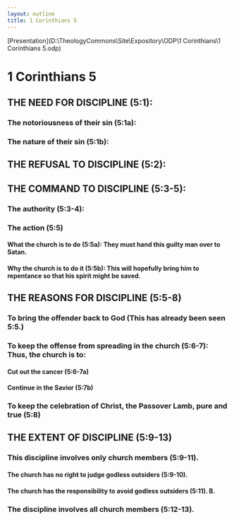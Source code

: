 ```yaml
---
layout: outline
title: 1 Corinthians 5
---
```

[Presentation](D:\TheologyCommons\Site\Expository\ODP\1 Corinthians\1 Corinthians 5.odp)
# 1 Corinthians 5 
## THE NEED FOR DISCIPLINE (5:1): 
###  The notoriousness of their sin (5:1a): 
###  The nature of their sin (5:1b): 
## THE REFUSAL TO DISCIPLINE (5:2): 
## THE COMMAND TO DISCIPLINE (5:3-5): 
###  The authority (5:3-4): 
###  The action (5:5) 
####  What the church is to do (5:5a): They must hand this guilty man over to Satan. 
####  Why the church is to do it (5:5b): This will hopefully bring him to repentance so that his spirit might be saved. 
## THE REASONS FOR DISCIPLINE (5:5-8) 
###  To bring the offender back to God (This has already been seen 5:5.) 
###  To keep the offense from spreading in the church (5:6-7): Thus, the church is to: 
####  Cut out the cancer (5:6-7a) 
####  Continue in the Savior (5:7b) 
###  To keep the celebration of Christ, the Passover Lamb, pure and true (5:8) 
## THE EXTENT OF DISCIPLINE (5:9-13) 
###  This discipline involves only church members (5:9-11). 
####  The church has no right to judge godless outsiders (5:9-10). 
####  The church has the responsibility to avoid godless outsiders (5:11). B. 
###  The discipline involves all church members (5:12-13). 
